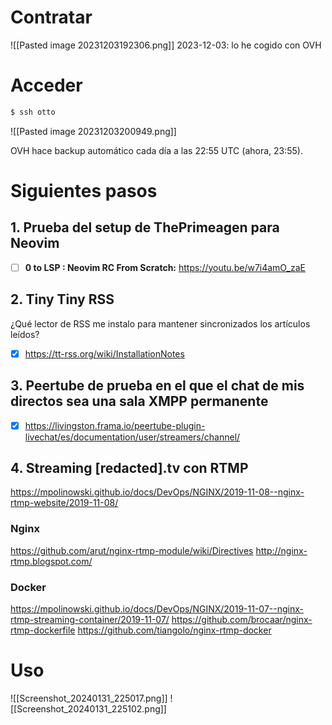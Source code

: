 # Contratar
![[Pasted image 20231203192306.png]]
2023-12-03: lo he cogido con OVH

# Acceder
```sh
$ ssh otto
```
![[Pasted image 20231203200949.png]]

OVH hace backup automático cada día a las 22:55 UTC (ahora, 23:55).

# Siguientes pasos

## 1.  Prueba del setup de ThePrimeagen para Neovim
 - [ ] **0 to LSP : Neovim RC From Scratch:** https://youtu.be/w7i4amO_zaE

## 2. Tiny Tiny RSS
¿Qué lector de RSS me instalo para mantener sincronizados los artículos leídos?
- [x] https://tt-rss.org/wiki/InstallationNotes

## 3. Peertube de prueba en el que el chat de mis directos sea una sala XMPP permanente
- [x] https://livingston.frama.io/peertube-plugin-livechat/es/documentation/user/streamers/channel/

## 4. Streaming [redacted].tv con RTMP
https://mpolinowski.github.io/docs/DevOps/NGINX/2019-11-08--nginx-rtmp-website/2019-11-08/
### Nginx
https://github.com/arut/nginx-rtmp-module/wiki/Directives
http://nginx-rtmp.blogspot.com/
### Docker
https://mpolinowski.github.io/docs/DevOps/NGINX/2019-11-07--nginx-rtmp-streaming-container/2019-11-07/
https://github.com/brocaar/nginx-rtmp-dockerfile
https://github.com/tiangolo/nginx-rtmp-docker

# Uso
![[Screenshot_20240131_225017.png]]
![[Screenshot_20240131_225102.png]]
